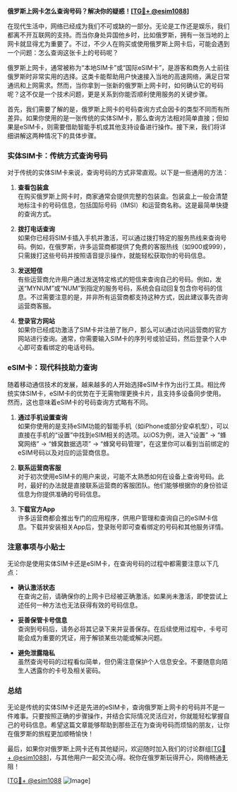 **俄罗斯上网卡怎么查询号码？解决你的疑惑！[[TG💪+ @esim1088](https://t.me/s/esim1088)]**

在现代生活中，网络已经成为我们不可或缺的一部分。无论是工作还是娱乐，我们都离不开互联网的支持。而当你身处异国他乡时，比如俄罗斯，拥有一张当地的上网卡就显得尤为重要了。不过，不少人在购买或使用俄罗斯上网卡后，可能会遇到一个问题：怎么查询这张卡上的号码呢？

俄罗斯上网卡，通常被称为“本地SIM卡”或“国际eSIM卡”，是游客和商务人士前往俄罗斯时非常实用的选择。这类卡能帮助用户快速接入当地的高速网络，满足日常通讯和上网需求。然而，当你拿到一张新的俄罗斯上网卡时，如何确认它的号码呢？这不仅是一个技术问题，更是关系到你能否顺利使用服务的关键步骤。

首先，我们需要了解的是，俄罗斯上网卡的号码查询方式会因卡的类型不同而有所差异。如果你使用的是一张传统的实体SIM卡，那么查询方法相对简单直接；但如果是eSIM卡，则需要借助智能手机或其他支持设备进行操作。接下来，我们将详细讲解这两种情况下的具体步骤。

### 实体SIM卡：传统方式查询号码

对于传统的实体SIM卡来说，查询号码的方式非常直观。以下是一些通用的方法：

1. **查看包装盒**  
   在购买俄罗斯上网卡时，商家通常会提供完整的包装盒。包装盒上一般会清楚地标注卡的号码信息，包括国际号码（IMSI）和运营商名称。这是最简单快捷的查询方式。

2. **拨打电话查询**  
   如果你已经将SIM卡插入手机并激活，可以通过拨打特定的服务热线来查询号码。例如，在俄罗斯，许多运营商都提供了免费的客服热线（如900或999），只需拨打这些号码并按照语音提示操作，就能轻松获取你的号码信息。

3. **发送短信**  
   有些运营商允许用户通过发送特定格式的短信来查询自己的号码。例如，发送“MYNUM”或“NUM”到指定的服务号码，系统会自动回复包含你号码的信息。不过需要注意的是，并非所有运营商都支持这种方式，因此建议事先咨询运营商客服。

4. **登录官方网站**  
   如果你已经成功激活了SIM卡并注册了账户，那么可以通过访问运营商的官方网站进行查询。通常，你需要输入SIM卡的序列号或验证码，然后登录个人中心即可查看绑定的电话号码。

### eSIM卡：现代科技助力查询

随着移动通信技术的发展，越来越多的人开始选择eSIM卡作为出行工具。相比传统实体SIM卡，eSIM卡的优势在于无需物理更换卡片，且支持多设备同步使用。然而，这也意味着eSIM卡的号码查询方式略有不同。

1. **通过手机设置查询**  
   如果你使用的是支持eSIM功能的智能手机（如iPhone或部分安卓机型），可以直接在手机的“设置”中找到eSIM相关的选项。以iOS为例，进入“设置” -> “蜂窝网络” -> “蜂窝数据选项” -> “蜂窝号码管理”，在这里你可以看到当前绑定的eSIM号码以及对应的运营商信息。

2. **联系运营商客服**  
   对于初次使用eSIM卡的用户来说，可能不太熟悉如何在设备上查询号码。此时，最好的办法就是直接联系运营商的客服团队。他们能够根据你的身份验证信息为你提供准确的号码信息。

3. **下载官方App**  
   许多运营商都会推出专门的应用程序，供用户管理和查询自己的eSIM卡信息。下载并安装相关App后，登录账号即可查看绑定的号码和其他服务详情。

### 注意事项与小贴士

无论你是使用实体SIM卡还是eSIM卡，在查询号码的过程中都需要注意以下几点：

- **确认激活状态**  
  在查询之前，请确保你的上网卡已经被正确激活。如果尚未激活，即使尝试上述任何一种方法也无法获得有效的号码信息。

- **妥善保管卡号信息**  
  查询到号码后，请务必将其记录下来并妥善保存。在后续使用过程中，卡号可能会成为重要的凭证，用于解锁某些功能或解决问题。

- **避免泄露隐私**  
  虽然查询号码的过程看似简单，但仍需注意保护个人信息安全。不要随意向陌生人透露你的卡号及相关密码。

### 总结

无论是传统的实体SIM卡还是先进的eSIM卡，查询俄罗斯上网卡的号码并不是一件难事。只要按照正确的步骤操作，并结合实际情况灵活应对，你就能轻松掌握自己的号码信息。希望这篇文章能够帮助到那些正在为查询号码而烦恼的朋友，让你在俄罗斯的旅程更加顺畅愉快！

最后，如果你对俄罗斯上网卡还有其他疑问，欢迎随时加入我们的讨论群组[[TG💪+ @esim1088](https://t.me/s/esim1088)]，与其他用户一起交流心得。祝你在俄罗斯玩得开心，网络畅通无阻！

[[TG💪+ @esim1088](https://t.me/s/esim1088) ![Image](https://i.postimg.cc/4NQfJmqS/Snipaste-2025-05-13-00-14-12.png)]